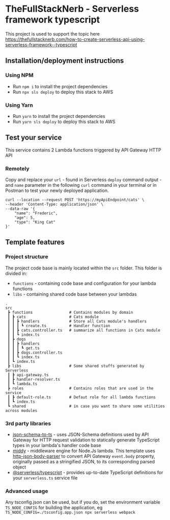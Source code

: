 # TheFullStackNerb - Serverless framework typescript
This project is used to support the topic here
https://thefullstacknerb.com/how-to-create-serverless-api-using-serverless-framework--typescript

## Installation/deployment instructions
### Using NPM

- Run `npm i` to install the project dependencies
- Run `npx sls deploy` to deploy this stack to AWS

### Using Yarn

- Run `yarn` to install the project dependencies
- Run `yarn sls deploy` to deploy this stack to AWS

## Test your service
This service contains 2 Lambda functions triggered by API Gateway HTTP API

### Remotely

Copy and replace your `url` - found in Serverless `deploy` command output - and `name` parameter in the following `curl` command in your terminal or in Postman to test your newly deployed application.

```
curl --location --request POST 'https://myApiEndpoint/cats' \
--header 'Content-Type: application/json' \
--data-raw '{
    "name": "Frederic",
    "age": 5,
    "type": "King Cat"
}'
```

## Template features

### Project structure

The project code base is mainly located within the `src` folder. This folder is divided in:

- `functions` - containing code base and configuration for your lambda functions
- `libs` - containing shared code base between your lambdas

```
.
src
 ┣ functions                # Contains modules by domain
 ┃ ┣ cats                   # Cats module
 ┃ ┃ ┣ handlers             # Store all Cats module's handlers   
 ┃ ┃ ┃ ┗ create.ts          # Handler function
 ┃ ┃ ┣ cats.controller.ts   # summarize all functions in Cats module
 ┃ ┃ ┗ index.ts
 ┃ ┣ dogs                   
 ┃ ┃ ┣ handlers
 ┃ ┃ ┃ ┗ get.ts
 ┃ ┃ ┣ dogs.controller.ts
 ┃ ┃ ┗ index.ts
 ┃ ┗ index.ts
 ┣ libs                     # Some shared stuffs generated by Serverless
 ┃ ┣ api-gateway.ts
 ┃ ┣ handler-resolver.ts
 ┃ ┗ lambda.ts
 ┣ roles                    # Contains roles that are used in the service
 ┃ ┣ default-role.ts        # Defaut role for all lambda functions
 ┃ ┗ index.ts
 ┗ shared                   # in case you want to share some utilities across modules
```

### 3rd party libraries

- [json-schema-to-ts](https://github.com/ThomasAribart/json-schema-to-ts) - uses JSON-Schema definitions used by API Gateway for HTTP request validation to statically generate TypeScript types in your lambda's handler code base
- [middy](https://github.com/middyjs/middy) - middleware engine for Node.Js lambda. This template uses [http-json-body-parser](https://github.com/middyjs/middy/tree/master/packages/http-json-body-parser) to convert API Gateway `event.body` property, originally passed as a stringified JSON, to its corresponding parsed object
- [@serverless/typescript](https://github.com/serverless/typescript) - provides up-to-date TypeScript definitions for your `serverless.ts` service file

### Advanced usage

Any tsconfig.json can be used, but if you do, set the environment variable `TS_NODE_CONFIG` for building the application, eg `TS_NODE_CONFIG=./tsconfig.app.json npx serverless webpack`
